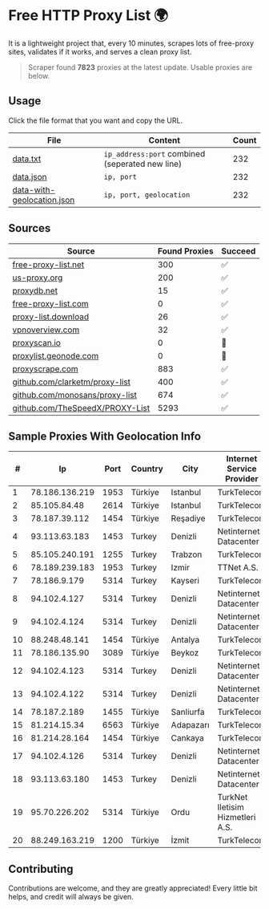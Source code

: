 
# Free HTTP Proxy List 🌍

It is a lightweight project that, every 10 minutes, scrapes lots of free-proxy sites, validates if it works, and serves a clean proxy list.


> Scraper found **7823** proxies at the latest update. Usable proxies are below.

## Usage

Click the file format that you want and copy the URL.


|File|Content|Count|
|----|-------|-----|
|[data.txt](https://raw.githubusercontent.com/themiralay/Proxy-List-World/master/data.txt)|`ip_address:port` combined (seperated new line)|232|
|[data.json](https://raw.githubusercontent.com/themiralay/Proxy-List-World/master/data.json)|`ip, port`|232|
|[data-with-geolocation.json](https://raw.githubusercontent.com/themiralay/Proxy-List-World/master/data-with-geolocation.json)|`ip, port, geolocation`|232|

## Sources

|Source|Found Proxies|Succeed|
|------|-------------|-------|
|[free-proxy-list.net](https://free-proxy-list.net)|300|✅|
|[us-proxy.org](https://www.us-proxy.org)|200|✅|
|[proxydb.net](http://proxydb.net)|15|✅|
|[free-proxy-list.com](https://free-proxy-list.com/?page=&port=&type%5B%5D=http&type%5B%5D=https&up_time=0&search=Search)|0|✅|
|[proxy-list.download](https://www.proxy-list.download/HTTP)|26|✅|
|[vpnoverview.com](https://vpnoverview.com/privacy/anonymous-browsing/free-proxy-servers)|32|✅|
|[proxyscan.io](https://www.proxyscan.io)|0|🚫|
|[proxylist.geonode.com](https://proxylist.geonode.com/api/proxy-list?limit=300&page=1&sort_by=lastChecked&sort_type=desc&protocols=http,https)|0|🚫|
|[proxyscrape.com](https://api.proxyscrape.com/v2/?request=displayproxies&protocol=http&timeout=10000&country=all&ssl=all&anonymity=all)|883|✅|
|[github.com/clarketm/proxy-list](https://raw.githubusercontent.com/clarketm/proxy-list/master/proxy-list-raw.txt)|400|✅|
|[github.com/monosans/proxy-list](https://raw.githubusercontent.com/monosans/proxy-list/main/proxies/http.txt)|674|✅|
|[github.com/TheSpeedX/PROXY-List](https://raw.githubusercontent.com/TheSpeedX/PROXY-List/master/http.txt)|5293|✅|


## Sample Proxies With Geolocation Info

|#|Ip|Port|Country|City|Internet Service Provider|
|-|--|----|-------|----|-------------------------|
|1|78.186.136.219|1953|Türkiye|Istanbul|TurkTelecom|
|2|85.105.84.48|2614|Türkiye|Istanbul|TurkTelecom|
|3|78.187.39.112|1454|Türkiye|Reşadiye|TurkTelecom|
|4|93.113.63.183|1453|Turkey|Denizli|Netinternet Datacenter|
|5|85.105.240.191|1255|Turkey|Trabzon|TurkTelecom|
|6|78.189.239.183|1953|Turkey|Izmir|TTNet A.S.|
|7|78.186.9.179|5314|Turkey|Kayseri|TurkTelecom|
|8|94.102.4.127|5314|Turkey|Denizli|Netinternet Datacenter|
|9|94.102.4.124|5314|Turkey|Denizli|Netinternet Datacenter|
|10|88.248.48.141|1454|Türkiye|Antalya|TurkTelecom|
|11|78.186.135.90|3089|Türkiye|Beykoz|TurkTelecom|
|12|94.102.4.123|5314|Turkey|Denizli|Netinternet Datacenter|
|13|94.102.4.122|5314|Turkey|Denizli|Netinternet Datacenter|
|14|78.187.2.189|1455|Türkiye|Sanliurfa|TurkTelecom|
|15|81.214.15.34|6563|Türkiye|Adapazarı|TurkTelecom|
|16|81.214.28.164|1454|Türkiye|Cankaya|TurkTelecom|
|17|94.102.4.126|5314|Turkey|Denizli|Netinternet Datacenter|
|18|93.113.63.180|1453|Turkey|Denizli|Netinternet Datacenter|
|19|95.70.226.202|5314|Türkiye|Ordu|TurkNet Iletisim Hizmetleri A.S.|
|20|88.249.163.219|1200|Türkiye|İzmit|TurkTelecom|



## Contributing

Contributions are welcome, and they are greatly appreciated! Every
little bit helps, and credit will always be given.

